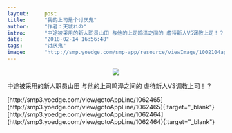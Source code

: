 ```yaml
---
layout:     post
title:      "我的上司是个讨厌鬼"
author:     "作者：天城れの"
intro:      "中途被采用的新人职员山田 与他的上司鸣泽之间的 虐待新人VS调教上司！？"
date:       "2018-02-14 16:56:48"
tags:       "讨厌鬼"
image:      "http://smp.yoedge.com/smp-app/resource/viewImage/1002104appline.png"
---
```

<div style="text-align: center">
<p><img src="http://smp.yoedge.com/smp-app/resource/viewImage/1002104appline.png"/></p>
</div>
<p class="post-meta">
<span>中途被采用的新人职员山田 与他的上司鸣泽之间的 虐待新人VS调教上司！？</span>
</p>
[http://smp3.yoedge.com/view/gotoAppLine/1062465](http://smp3.yoedge.com/view/gotoAppLine/1062465){:target="_blank"}
[http://smp3.yoedge.com/view/gotoAppLine/1062464](http://smp3.yoedge.com/view/gotoAppLine/1062464){:target="_blank"}


